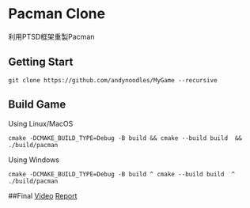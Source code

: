 # Pacman Clone
利用PTSD框架重製Pacman


## Getting Start
```
git clone https://github.com/andynoodles/MyGame --recursive
```

## Build Game
Using Linux/MacOS
```
cmake -DCMAKE_BUILD_TYPE=Debug -B build && cmake --build build  && ./build/pacman
```
Using Windows
```
cmake -DCMAKE_BUILD_TYPE=Debug -B build ^ cmake --build build  ^ ./build/pacman
```
##Final
[Video](https://drive.google.com/file/d/1ewmeeTJDQ6CmqO4AfkSdTUK3Ckl6wSQm/view?usp=sharing)
[Report](https://drive.google.com/file/d/1JN6xUezAYm4XA7u94xWzpUjpeHiNk0bL/view?usp=drive_link)

